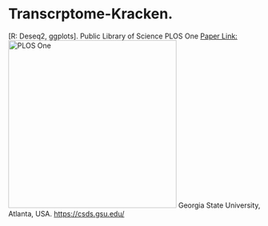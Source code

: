 # Transcrptome-Kracken.
[R: Deseq2, ggplots].
Public Library of Science PLOS One [Paper Link:](https://www.ncbi.nlm.nih.gov/pubmed/32163507)
<img width="336" alt="PLOS One" src="https://github.com/spawar2/Transcrptome-Kracken/assets/25118302/6c2ced6a-d179-483f-9eb0-8212d4261b61">
Georgia State University, Atlanta, USA.
https://csds.gsu.edu/
